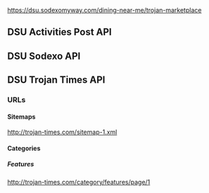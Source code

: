 https://dsu.sodexomyway.com/dining-near-me/trojan-marketplace


## DSU Activities Post API

## DSU Sodexo API

## DSU Trojan Times API

### URLs

#### Sitemaps



http://trojan-times.com/sitemap-1.xml

#### Categories

##### Features

http://trojan-times.com/category/features/page/1

